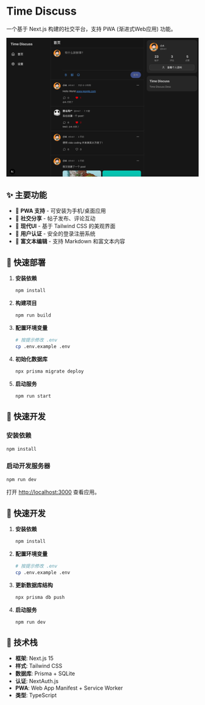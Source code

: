 # Time Discuss

一个基于 Next.js 构建的社交平台，支持 PWA (渐进式Web应用) 功能。

![](./assets/screenshot.png)

## ✨ 主要功能

- 📱 **PWA 支持** - 可安装为手机/桌面应用
- 💬 **社交分享** - 帖子发布、评论互动
- 🎨 **现代UI** - 基于 Tailwind CSS 的美观界面
- 🔐 **用户认证** - 安全的登录注册系统
- 📝 **富文本编辑** - 支持 Markdown 和富文本内容

## 🚀 快速部署

1. **安装依赖**
   ```bash
   npm install
   ```
2. **构建项目**
   ```bash
   npm run build
   ```
3. **配置环境变量**
   ```bash
   # 按提示修改 .env
   cp .env.example .env
   ```
4. **初始化数据库**
     ```bash
     npx prisma migrate deploy
     ```
5. **启动服务**
   ```bash
   npm run start
   ```

## 🚀 快速开发

### 安装依赖

```bash
npm install
```

### 启动开发服务器

```bash
npm run dev
```

打开 [http://localhost:3000](http://localhost:3000) 查看应用。


## 🚀 快速开发

1. **安装依赖**
   ```bash
   npm install
   ```
2. **配置环境变量**
     ```bash
     # 按提示修改 .env
     cp .env.example .env
     ```
3. **更新数据库结构**
     ```bash
     npx prisma db push
     ```
6. **启动服务**
   ```bash
   npm run dev
   ```

## 🔧 技术栈

- **框架**: Next.js 15
- **样式**: Tailwind CSS
- **数据库**: Prisma + SQLite
- **认证**: NextAuth.js
- **PWA**: Web App Manifest + Service Worker
- **类型**: TypeScript
